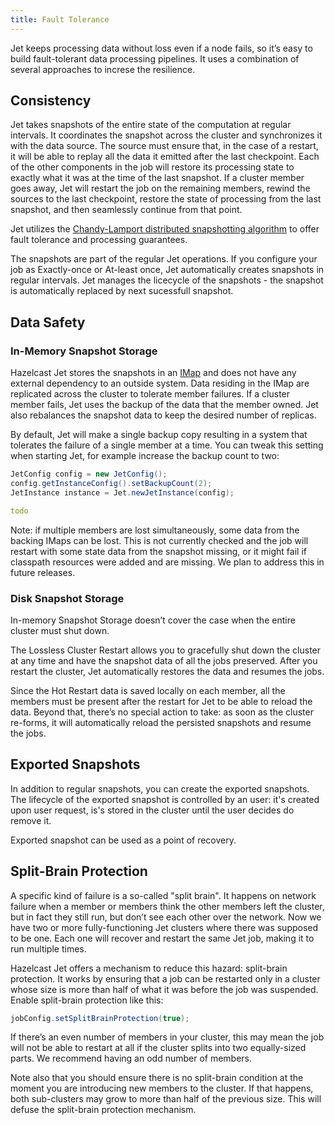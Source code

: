 ```yaml
---
title: Fault Tolerance
---
```


Jet keeps processing data without loss even if a node fails, so it’s
easy to build fault-tolerant data processing pipelines. It uses a
combination of several approaches to increse the resilience.

## Consistency

Jet takes snapshots of the entire state of the computation at regular
intervals. It coordinates the snapshot across the cluster and
synchronizes it with the data source. The source must ensure that, in
the case of a restart, it will be able to replay all the data it emitted
after the last checkpoint. Each of the other components in the job will
restore its processing state to exactly what it was at the time of the
last snapshot. If a cluster member goes away, Jet will restart the job
on the remaining members, rewind the sources to the last checkpoint,
restore the state of processing from the last snapshot, and then
seamlessly continue from that point.

Jet utilizes the [Chandy-Lamport distributed snapshotting
algorithm](https://doi.org/10.1145/214451.214456) to offer fault
tolerance and processing guarantees.

The snapshots are part of the regular Jet operations. If you configure
your job as Exactly-once or At-least once, Jet automatically creates
snapshots in regular intervals. Jet manages the licecycle of the
snapshots - the snapshot is automatically replaced by next sucessfull
snapshot.

## Data Safety

### In-Memory Snapshot Storage

Hazelcast Jet stores the snapshots in an
[IMap](architecture/in-memory-storage.md) and does not have any external
dependency to an outside system. Data residing in the IMap are
replicated across the cluster to tolerate member failures. If a cluster
member fails, Jet uses the backup of the data that the member owned. Jet
also rebalances the snapshot data to keep the desired number of
replicas.

By default, Jet will make a single backup copy resulting in a system
that tolerates the failure of a single member at a time. You can tweak
this setting when starting Jet, for example increase the backup count to
two:

<!--DOCUSAURUS_CODE_TABS-->
<!--Programmatic Configuration-->

```java
JetConfig config = new JetConfig();
config.getInstanceConfig().setBackupCount(2);
JetInstance instance = Jet.newJetInstance(config);
```

<!--Declarative Configuration-->

```yaml
todo
```

<!--END_DOCUSAURUS_CODE_TABS-->

Note: if multiple members are lost simultaneously, some data from the
backing IMaps can be lost. This is not currently checked and the job
will restart with some state data from the snapshot missing, or it might
fail if classpath resources were added and are missing. We plan to
address this in future releases.

### Disk Snapshot Storage

In-memory Snapshot Storage doesn’t cover the case when the entire
cluster must shut down.

The Lossless Cluster Restart allows you to gracefully shut down the
cluster at any time and have the snapshot data of all the jobs
preserved. After you restart the cluster, Jet automatically restores the
data and resumes the jobs.

Since the Hot Restart data is saved locally on each member, all the
members must be present after the restart for Jet to be able to reload
the data. Beyond that, there’s no special action to take: as soon as the
cluster re-forms, it will automatically reload the persisted snapshots
and resume the jobs.

## Exported Snapshots

In addition to regular snapshots, you can create the exported snapshots.
The lifecycle of the exported snapshot is controlled by an user: it's
created upon user request, is's stored in the cluster until the user
decides do remove it.

Exported snapshot can be used as a point of recovery.

## Split-Brain Protection

A specific kind of failure is a so-called "split brain". It happens on
network failure when a member or members think the other members left
the cluster, but in fact they still run, but don’t see each other over
the network. Now we have two or more fully-functioning Jet clusters
where there was supposed to be one. Each one will recover and restart
the same Jet job, making it to run multiple times.

Hazelcast Jet offers a mechanism to reduce this hazard: split-brain
protection. It works by ensuring that a job can be restarted only in a
cluster whose size is more than half of what it was before the job was
suspended. Enable split-brain protection like this:

```java
jobConfig.setSplitBrainProtection(true);
```

If there’s an even number of members in your cluster, this may mean the
job will not be able to restart at all if the cluster splits into two
equally-sized parts. We recommend having an odd number of members.

Note also that you should ensure there is no split-brain condition at
the moment you are introducing new members to the cluster. If that
happens, both sub-clusters may grow to more than half of the previous
size. This will defuse the split-brain protection mechanism.
